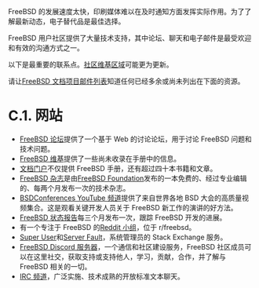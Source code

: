 FreeBSD 的发展速度太快，印刷媒体难以在及时通知方面发挥实际作用。为了了解最新动态，电子替代品是最佳选择。

FreeBSD 用户社区提供了大量技术支持，其中论坛、聊天和电子邮件是最受欢迎和有效的沟通方式之一。

以下是最重要的联系点。[社区维基区域](https://wiki.freebsd.org/Community)可能更为更新。

请让[FreeBSD 文档项目邮件列表](https://lists.freebsd.org/subscription/freebsd-doc)知道任何已经多余或尚未列出在下面的资源。

# C.1. 网站

- [FreeBSD 论坛](https://forums.freebsd.org/)提供了一个基于 Web 的讨论论坛，用于讨论 FreeBSD 问题和技术问题。
- [FreeBSD 维基](https://wiki.freebsd.org/)提供了一些尚未收录在手册中的信息。
- [文档门户](https://docs.freebsd.org/)不仅提供 FreeBSD 手册，还有超过四十本书籍和文章。
- [FreeBSD 杂志](https://freebsdfoundation.org/our-work/journal/browser-based-edition/)是由[FreeBSD Foundation](https://freebsdfoundation.org/)发布的一本免费的、经过专业编辑的、每两个月发布一次的技术杂志。
- [BSDConferences YouTube 频道](http://www.youtube.com/bsdconferences)提供了来自世界各地 BSD 大会的高质量视频集合。这是观看关键开发人员关于 FreeBSD 新工作的演讲的好方法。
- [FreeBSD 状态报告](https://www.freebsd.org/status/)每三个月发布一次，跟踪 FreeBSD 开发的进展。
- 有一个专注于 FreeBSD 的[Reddit 小组](https://www.reddit.com/r/freebsd/)，位于 r/freebsd。
- [Super User](https://superuser.com/questions/tagged/freebsd)和[Server Fault](https://serverfault.com/questions/tagged/freebsd)，系统管理员的 Stack Exchange 服务。
- [FreeBSD Discord 服务器](https://wiki.freebsd.org/Discord)，一个通信和社区建设服务，FreeBSD 社区成员可以在这里社交，获取支持或支持他人，学习，贡献，合作，并了解与 FreeBSD 相关的一切。
- [IRC 频道](https://wiki.freebsd.org/IRC/Channels)，广泛实施、技术成熟的开放标准文本聊天。
